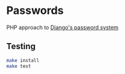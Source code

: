 # Passwords
PHP approach to [Django's password system](https://docs.djangoproject.com/en/2.2/topics/auth/passwords/)

## Testing
```bash
make install
make test
```
